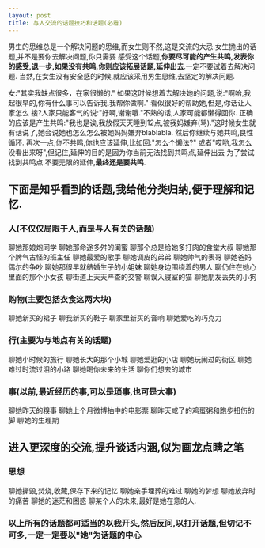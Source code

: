 ```yaml
---
layout: post
title: 与人交流的话题技巧和话题(必看)
---
```


男生的思维总是一个解决问题的思维,而女生则不然,这是交流的大忌.女生抛出的话题,并不是要你去解决问题,你只需要
感受这个话题,**你要尽可能的产生共鸣,发表你的感受,退一步,如果没有共鸣,你则应该拓展话题,延伸出去**.一定不要试着去解决问题.
当然,在女生没有安全感的时候,就应该采用男生思维,去坚定的解决问题.


女:"其实我缺点很多，在家很懒的."
如果这时候想着去解决她的问题,说:"啊哈,我起很早的,你有什么事可以告诉我,我帮你做啊." 看似很好的帮助她,但是,你话让人家怎么
接?人家只能客气的说:"好啊,谢谢哦."不熟的话,人家可能都懒得回你.
正确的应该是产生共鸣:"我也是诶,我放假天天睡到12点,被我妈嫌弃(骂)."这时候女生就有话说了,她会说她也怎么怎么被她妈妈嫌弃blablabla.
然后你继续与她共鸣,良性循环.
再次一点,你不共鸣,你也应该延伸,比如回:"怎么个懒法?" 或者"哎哟,我怎么没看出来呀",但记住,延伸的目的是因为你当前无法找到共鸣点,延伸出去
为了尝试找到共鸣点.不要无限的延伸,**最终还是要共鸣**.

## 下面是知乎看到的话题,我给他分类归纳,便于理解和记忆.

### 人(不仅仅局限于人,而是与人有关的话题)
聊她那娘炮同学
聊她那命途多舛的闺蜜
聊那个总是给她多打肉的食堂大叔
聊她那个脾气古怪的班主任
聊她最爱的歌手
聊她调皮的弟弟
聊她帅气的表哥
聊她爸妈偶尔的争吵
聊她那很早就结婚生子的小姐妹
聊她身边围绕着的男人
聊仍住在她心里面的那个小女孩
聊街道上天天严查的交警
聊误入寝室的猫
聊她朋友丢失的小狗

### 购物(主要包括衣食这两大块)
聊她新买的裙子
聊我新买的鞋子
聊家里新买的音响
聊她爱吃的巧克力

### 行(主要为与地点有关的话题)
聊她小时候的旅行
聊她长大的那个小城
聊她爱逛的小店
聊她玩闹过的街区
聊她难过时流过泪的小路
聊她喝你未来的生活
聊你们想去的城市


### 事(以前,最近经历的事,可以是琐事,也可是大事)
聊她昨天的糗事
聊她上个月微博抽中的电影票
聊昨天咸了的鸡蛋粥和跑步扭伤的脚
聊她的生理期

## 进入更深度的交流,提升谈话内涵,似为画龙点睛之笔

### 思想
聊她撕毁,焚烧,收藏,保存下来的记忆
聊她亲手埋葬的难过
聊她的梦想
聊她放弃时的痛苦
聊她的迷茫和困惑
聊某个人的未来,最好是她在意的人.

### 以上所有的话题都可适当的以我开头,然后反问,以打开话题,但切记不可多,一定一定要以"她"为话题的中心
